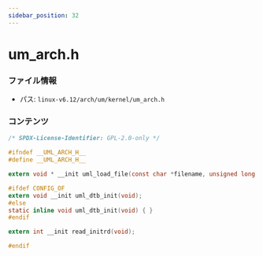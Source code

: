```yaml
---
sidebar_position: 32
---
```

# um_arch.h

### ファイル情報

- パス: `linux-v6.12/arch/um/kernel/um_arch.h`

### コンテンツ

```h
/* SPDX-License-Identifier: GPL-2.0-only */

#ifndef __UML_ARCH_H__
#define __UML_ARCH_H__

extern void * __init uml_load_file(const char *filename, unsigned long long *size);

#ifdef CONFIG_OF
extern void __init uml_dtb_init(void);
#else
static inline void uml_dtb_init(void) { }
#endif

extern int __init read_initrd(void);

#endif

```
